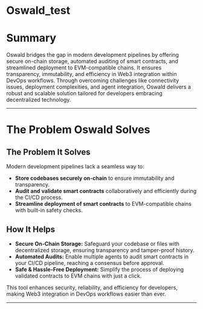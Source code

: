 # Oswald_test
# Summary

Oswald bridges the gap in modern development pipelines by offering secure on-chain storage, automated auditing of smart contracts, and streamlined deployment to EVM-compatible chains. It ensures transparency, immutability, and efficiency in Web3 integration within DevOps workflows. Through overcoming challenges like connectivity issues, deployment complexities, and agent integration, Oswald delivers a robust and scalable solution tailored for developers embracing decentralized technology.

---

# The Problem Oswald Solves

## The Problem It Solves

Modern development pipelines lack a seamless way to:

- **Store codebases securely on-chain** to ensure immutability and transparency.
- **Audit and validate smart contracts** collaboratively and efficiently during the CI/CD process.
- **Streamline deployment of smart contracts** to EVM-compatible chains with built-in safety checks.

## How It Helps

- **Secure On-Chain Storage:** Safeguard your codebase or files with decentralized storage, ensuring transparency and tamper-proof history.
- **Automated Audits:** Enable multiple agents to audit smart contracts in your CI/CD pipeline, reaching a consensus before approval.
- **Safe & Hassle-Free Deployment:** Simplify the process of deploying validated contracts to EVM chains with just a click.

This tool enhances security, reliability, and efficiency for developers, making Web3 integration in DevOps workflows easier than ever.

---

